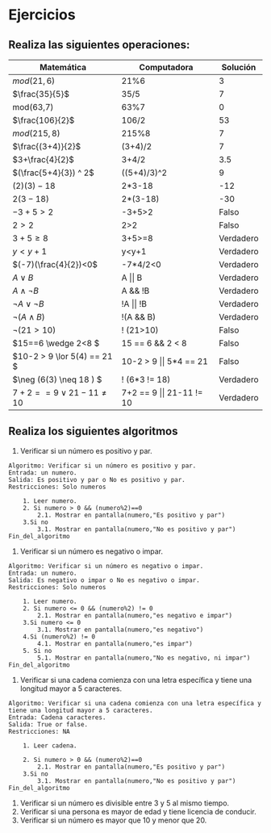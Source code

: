 # Ejercicios
Realiza las siguientes operaciones: 
---
|Matemática|Computadora|Solución|
|-|-|-|
|$mod(21,6)$|21%6|3
|$\frac{35}{5}$|35/5|7
|mod(63,7)|63%7|0
|$\frac{106}{2}$|106/2|53
|$mod(215,8)$|215%8|7
|$\frac{(3+4)}{2}$|(3+4)/2|7
|$3+\frac{4}{2}$|3+4/2|3.5
|$(\frac{5+4}{3}) ^ 2$|((5+4)/3)^2|9
|$(2)(3)-18$|2*3-18|-12
|$2(3-18)$|2*(3-18)|-30
|$-3+5>2$|-3+5>2|Falso
|$2>2$|2>2|Falso
|$3+5\geq8$|3+5>=8|Verdadero
|$y < y+1$| y<y+1 | Verdadero
|$(-7)(\frac{4}{2})<0$|-7*4/2<0|Verdadero
|$A \lor B$|A \|\| B|Verdadero
|$A \wedge \neg B$ |A && !B|Verdadero
|$\neg A \lor \neg B$|!A \|\| !B| Verdadero
|$\neg ( A \wedge B)$|!(A && B)|Verdadero
|$\neg (21>10)$|! (21>10)| Falso
|$15==6 \wedge 2<8 $|15 == 6 && 2 < 8| Falso
|$10-2 > 9 \lor 5(4) == 21 $|10-2 > 9 \|\| 5*4 == 21| Falso
|$\neg (6(3) \neq 18 ) $|! (6*3 != 18)|Verdadero
|$7+2 == 9 \lor 21 - 11 \neq 10$|7+2 == 9 \|\| 21-11 != 10 | Verdadero


## Realiza los siguientes algoritmos
1. Verificar si un número es positivo y par.
	
```psc
Algoritmo: Verificar si un número es positivo y par.
Entrada: un numero.
Salida: Es positivo y par o No es positivo y par.
Restricciones: Solo numeros
    
    1. Leer numero.
    2. Si numero > 0 && (numero%2)==0
    	2.1. Mostrar en pantalla(numero,"Es positivo y par")
    3.Si no
		3.1. Mostrar en pantalla(numero,"No es positivo y par")
Fin_del_algoritmo
```
1. Verificar si un número es negativo o impar.

```psc
Algoritmo: Verificar si un número es negativo o impar.
Entrada: un numero.
Salida: Es negativo o impar o No es negativo o impar.
Restricciones: Solo numeros
    
    1. Leer numero.
    2. Si numero <= 0 && (numero%2) != 0
    	2.1. Mostrar en pantalla(numero,"es negativo e impar")
    3.Si numero <= 0
		3.1. Mostrar en pantalla(numero,"es negativo")
	4.Si (numero%2) != 0
		4.1. Mostrar en pantalla(numero,"es impar")
	5. Si no
		5.1. Mostrar en pantalla(numero,"No es negativo, ni impar")
Fin_del_algoritmo
```
1. Verificar si una cadena comienza con una letra específica y tiene una longitud mayor a 5 caracteres.

```psc
Algoritmo: Verificar si una cadena comienza con una letra específica y tiene una longitud mayor a 5 caracteres.
Entrada: Cadena caracteres.
Salida: True or false.
Restricciones: NA
    
    1. Leer cadena.
	
    2. Si numero > 0 && (numero%2)==0
    	2.1. Mostrar en pantalla(numero,"Es positivo y par")
    3.Si no
		3.1. Mostrar en pantalla(numero,"No es positivo y par")
Fin_del_algoritmo
```
1. Verificar si un número es divisible entre 3 y 5 al mismo tiempo.
1. Verificar si una persona es mayor de edad y tiene licencia de conducir.
1. Verificar si un número es mayor que 10 y menor que 20.

